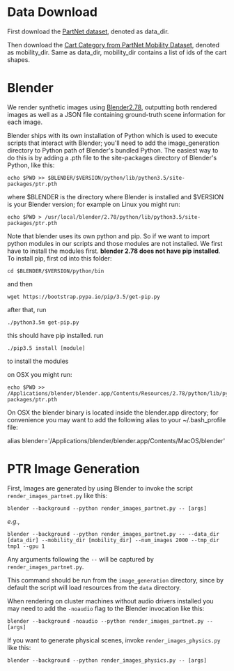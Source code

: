 # Data Download
First download the [PartNet dataset](https://partnet.cs.stanford.edu/), denoted as data_dir.

Then download the [Cart Category from PartNet Mobility Dataset](https://sapien.ucsd.edu/browse), denoted as mobility_dir. Same as data_dir, mobility_dir contains a list of ids of the cart shapes.

# Blender
We render synthetic images using [Blender2.78](https://www.blender.org/download/releases/2-78/), outputting both rendered images as well as a JSON file containing ground-truth scene information for each image.

Blender ships with its own installation of Python which is used to execute scripts that interact with Blender; you'll need to add the image_generation directory to Python path of Blender's bundled Python. The easiest way to do this is by adding a .pth file to the site-packages directory of Blender's Python, like this:

```
echo $PWD >> $BLENDER/$VERSION/python/lib/python3.5/site-packages/ptr.pth
```

where $BLENDER is the directory where Blender is installed and $VERSION is your Blender version; for example on Linux you might run:
```
echo $PWD > /usr/local/blender/2.78/python/lib/python3.5/site-packages/ptr.pth
```

Note that blender uses its own python and pip. So if we want to import python modules in our scripts and those modules are not installed. We first have to install the modules first. **blender 2.78 does not have pip installed**. To install pip, first cd into this folder:
```
cd $BLENDER/$VERSION/python/bin
```
and then 
```
wget https://bootstrap.pypa.io/pip/3.5/get-pip.py
```
after that, run
```
./python3.5m get-pip.py
```
this should have pip installed. run
```
./pip3.5 install [module]
```
to install the modules


on OSX you might run:

```
echo $PWD >> /Applications/blender/blender.app/Contents/Resources/2.78/python/lib/python3.5/site-packages/ptr.pth
```

On OSX the blender binary is located inside the blender.app directory; for convenience you may want to add the following alias to your ~/.bash_profile file:

alias blender='/Applications/blender/blender.app/Contents/MacOS/blender'

# PTR Image Generation
First, 
Images are generated by using Blender to invoke the script `render_images_partnet.py` like this:

```
blender --background --python render_images_partnet.py -- [args]
```

*e.g.,*
```
blender --background --python render_images_partnet.py -- --data_dir [data_dir] --mobility_dir [mobility_dir] --num_images 2000 --tmp_dir tmp1 --gpu 1
```

Any arguments following the `--` will be captured by `render_images_partnet.py`.

This command should be run from the `image_generation` directory, since by default the script will load resources from the `data` directory.

When rendering on cluster machines without audio drivers installed you may need to add the `-noaudio` flag to the Blender invocation like this:

```
blender --background -noaudio --python render_images_partnet.py -- [args]
```

If you want to generate physical scenes, invoke `render_images_physics.py` like this:

```
blender --background --python render_images_physics.py -- [args]
```
